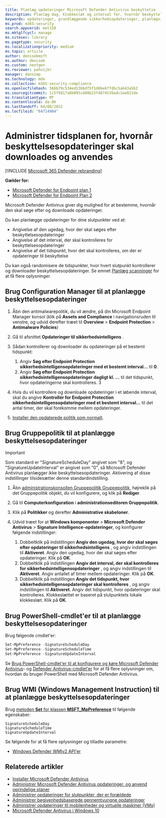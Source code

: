 ```yaml
---
title: Planlæg opdateringer Microsoft Defender Antivirus beskyttelse
description: Planlæg dag, klokkeslæt og interval for, hvornår beskyttelsesopdateringer skal downloades
keywords: opdateringer, grundlæggende sikkerhedsopdateringer, planlægningsopdateringer
ms.prod: m365-security
search.appverid: met150
ms.mktglfcycl: manage
ms.sitesec: library
ms.pagetype: security
ms.localizationpriority: medium
ms.topic: article
author: denisebmsft
ms.author: deniseb
ms.custom: nextgen
ms.reviewer: pahuijbr
manager: dansimp
ms.technology: mde
ms.collection: m365-security-compliance
ms.openlocfilehash: 566b79c534ed13bbdf5f1d66e6ffdbc5ab43a5b2
ms.sourcegitcommit: 1c5f9d17a8b095cd88b23f4874539adc3ae021de
ms.translationtype: MT
ms.contentlocale: da-DK
ms.lasthandoff: 04/08/2022
ms.locfileid: "64714984"
---
```

# <a name="manage-the-schedule-for-when-protection-updates-should-be-downloaded-and-applied"></a>Administrer tidsplanen for, hvornår beskyttelsesopdateringer skal downloades og anvendes

[!INCLUDE [Microsoft 365 Defender rebranding](../../includes/microsoft-defender.md)]


**Gælder for:**
- [Microsoft Defender for Endpoint plan 1](https://go.microsoft.com/fwlink/p/?linkid=2154037)
- [Microsoft Defender for Endpoint Plan 2](https://go.microsoft.com/fwlink/p/?linkid=2154037)

Microsoft Defender Antivirus giver dig mulighed for at bestemme, hvornår den skal søge efter og downloade opdateringer.

Du kan planlægge opdateringer for dine slutpunkter ved at:

- Angivelse af den ugedag, hvor der skal søges efter beskyttelsesopdateringer
- Angivelse af det interval, der skal kontrolleres for beskyttelsesopdateringer
- Angivelse af det tidspunkt, hvor det skal kontrolleres, om der er opdateringer til beskyttelse

Du kan også randomisere de tidspunkter, hvor hvert slutpunkt kontrollerer og downloader beskyttelsesopdateringer. Se emnet [Planlæg scanninger](scheduled-catch-up-scans-microsoft-defender-antivirus.md) for at få flere oplysninger.

## <a name="use-configuration-manager-to-schedule-protection-updates"></a>Brug Configuration Manager til at planlægge beskyttelsesopdateringer

1. Åbn den antimalwarepolitik, du vil ændre, på din Microsoft Endpoint Manager konsol (klik på **Assets and Compliance** i navigationsruden til venstre, og udvid derefter træet til **Overview** \> **Endpoint Protection** \> **Antimalware Policies**)

2. Gå til afsnittet **Opdateringer til sikkerhedsintelligens** .

3. Sådan kontrollerer og downloader du opdateringer på et bestemt tidspunkt:
      1. Angiv **Søg efter Endpoint Protection sikkerhedsintelligensopdateringer med et bestemt interval...** til **0**.
      2. Angiv **Søg efter Endpoint Protection sikkerhedsintelligensopdateringer dagligt kl. ...** til det tidspunkt, hvor opdateringerne skal kontrolleres.
      3
4. Hvis du vil kontrollere og downloade opdateringer i et løbende interval, skal du angive **Kontrollér for Endpoint Protection sikkerhedsintelligensopdateringer med et bestemt interval...** til det antal timer, der skal forekomme mellem opdateringer.

5. [Installer den opdaterede politik som normalt](/sccm/protect/deploy-use/endpoint-antimalware-policies#deploy-an-antimalware-policy-to-client-computers).

## <a name="use-group-policy-to-schedule-protection-updates"></a>Brug Gruppepolitik til at planlægge beskyttelsesopdateringer

> [!IMPORTANT]
> Som standard er "SignatureScheduleDay" angivet som "8", og "SignatureUpdateInterval" er angivet som "0", så Microsoft Defender Antivirus planlægger ikke beskyttelsesopdateringer.
Aktivering af disse indstillinger tilsidesætter denne standardindstilling.

1. Åbn [administrationskonsollen Gruppepolitik Gruppepolitik](/previous-versions/windows/it-pro/windows-server-2008-R2-and-2008/cc731212(v=ws.11)), højreklik på det Gruppepolitik objekt, du vil konfigurere, og klik på **Rediger**.

2. Gå til **Computerkonfiguration** i **administrationseditoren Gruppepolitik**.

3. Klik på **Politikker** og derefter **Administrative skabeloner**.

4. Udvid træet for at **Windows komponenter** \> **Microsoft Defender Antivirus** \> **Signature Intelligence-opdateringer**, og konfigurer følgende indstillinger:

    1. Dobbeltklik på indstillingen **Angiv den ugedag, hvor der skal søges efter opdateringer til sikkerhedsintelligens** , og angiv indstillingen til **Aktiveret**. Angiv den ugedag, hvor der skal søges efter opdateringer. Klik på **OK**.
    2. Dobbeltklik på indstillingen **Angiv det interval, der skal kontrolleres for sikkerhedsintelligensopdateringer** , og angiv indstillingen til **Aktiveret**. Angiv antallet af timer mellem opdateringer. Klik på **OK**.
    3. Dobbeltklik på indstillingen **Angiv det tidspunkt, hvor sikkerhedsintelligensopdateringer skal kontrolleres** , og angiv indstillingen til **Aktiveret**. Angiv det tidspunkt, hvor opdateringer skal kontrolleres. Klokkeslættet er baseret på slutpunktets lokale klokkeslæt. Klik på **OK**.

## <a name="use-powershell-cmdlets-to-schedule-protection-updates"></a>Brug PowerShell-cmdlet'er til at planlægge beskyttelsesopdateringer

Brug følgende cmdlet'er:

```PowerShell
Set-MpPreference -SignatureScheduleDay
Set-MpPreference -SignatureScheduleTime
Set-MpPreference -SignatureUpdateInterval
```

Se [Brug PowerShell-cmdlet'er til at konfigurere og køre Microsoft Defender Antivirus](use-powershell-cmdlets-microsoft-defender-antivirus.md)- og [Defender Antivirus-cmdlet'er](/powershell/module/defender/) for at få flere oplysninger om, hvordan du bruger PowerShell med Microsoft Defender Antivirus.

## <a name="use-windows-management-instruction-wmi-to-schedule-protection-updates"></a>Brug WMI (Windows Management Instruction) til at planlægge beskyttelsesopdateringer

Brug [metoden **Set** for klassen **MSFT_MpPreference**](/previous-versions/windows/desktop/legacy/dn455323(v=vs.85)) til følgende egenskaber:

```WMI
SignatureScheduleDay
SignatureScheduleTime
SignatureUpdateInterval
```

Se følgende for at få flere oplysninger og tilladte parametre:

- [Windows Defender WMIv2 API'er](/previous-versions/windows/desktop/defender/windows-defender-wmiv2-apis-portal)

## <a name="related-articles"></a>Relaterede artikler

- [Installer Microsoft Defender Antivirus](deploy-manage-report-microsoft-defender-antivirus.md)
- [Administrer Microsoft Defender Antivirus opdateringer, og anvend oprindelige planer](manage-updates-baselines-microsoft-defender-antivirus.md)
- [Administrer opdateringer for slutpunkter, der er forældede](manage-outdated-endpoints-microsoft-defender-antivirus.md)
- [Administrer begivenhedsbaserede gennemtvungne opdateringer](manage-event-based-updates-microsoft-defender-antivirus.md)
- [Administrer opdateringer til mobilenheder og virtuelle maskiner (VMs)](manage-updates-mobile-devices-vms-microsoft-defender-antivirus.md)
- [Microsoft Defender Antivirus i Windows 10](microsoft-defender-antivirus-in-windows-10.md)
